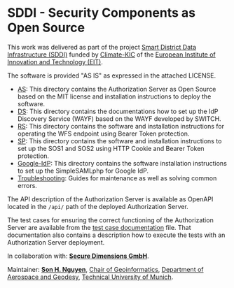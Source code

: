 # SDDI - Security Components as Open Source
This work was delivered as part of the project [Smart District Data Infrastructure (SDDI)](https://www.lrg.tum.de/en/gis/projects/smart-district-data-infrastructure/) funded by [Climate-KIC](https://www.climate-kic.org/) of the [European Institute of Innovation and Technology (EIT)](https://eit.europa.eu/).

The software is provided "AS IS" as expressed in the attached LICENSE.

* [AS](AS/authorization-server/README.md): This directory contains the Authorization Server as Open Source based on the MIT license and installation instructions to deploy the software.
* [DS](DS/README.md): This directory contains the documentations how to set up the IdP Discovery Service (WAYF) based on the WAYF developed by SWITCH.
* [RS](RS/README.md): This directory contains the software and installation instructions for operating the WFS endpoint using Bearer Token protection.
* [SP](SP/README.md): This directory contains the software and installation instructions to set up the SOS1 and SOS2 using HTTP Cookie and Bearer Token protection.
* [Google-IdP](Google-IdP/README.md): This directory contains the software installation instructions to set up the SimpleSAMLphp for Google IdP.
* [Troubleshooting](Troubleshooting.md): Guides for maintenance as well as solving common errors.

The API description of the Authorization Server is available as OpenAPI located in the `/api/` path of the deployed Authorization Server.

The test cases for ensuring the correct functioning of the Authorization Server are available from the [test case documentation](AS/authorization-server/test/AS/TEST.md) file. That documentation also contains a description how to execute the tests with an Authorization Server deployment.

In collaboration with: 
[**Secure Dimensions GmbH**](https://www.secure-dimensions.de/index.html.de).
    
Maintainer: 
[**Son H. Nguyen**](https://www.lrg.tum.de/en/gis/our-team/staff/son-h-nguyen/), 
[Chair of Geoinformatics](https://www.lrg.tum.de/en/gis/home/), 
[Department of Aerospace and Geodesy](https://www.lrg.tum.de/en/flr/home/), 
[Technical University of Munich](https://www.tum.de/en/).

